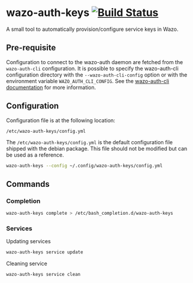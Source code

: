# wazo-auth-keys [![Build Status](https://jenkins.wazo.community/buildStatus/icon?job=wazo-auth-keys)](https://jenkins.wazo.community/job/wazo-auth-keys)

A small tool to automatically provision/configure service keys in Wazo.

## Pre-requisite

Configuration to connect to the wazo-auth daemon are fetched from the `wazo-auth-cli`
configuration. It is possible to specify the wazo-auth-cli configuration directory with the
`--wazo-auth-cli-config` option or with the environment variable `WAZO_AUTH_CLI_CONFIG`. See the
[wazo-auth-cli documentation](https://github.com/wazo-platform/wazo-auth-cli) for more information.


## Configuration

Configuration file is at the following location:

```
/etc/wazo-auth-keys/config.yml
```

The `/etc/wazo-auth-keys/config.yml` is the default configuration file shipped with the debian
package. This file should not be modified but can be used as a reference.

```sh
wazo-auth-keys --config ~/.config/wazo-auth-keys/config.yml
```


## Commands

### Completion

```sh
wazo-auth-keys complete > /etc/bash_completion.d/wazo-auth-keys
```

### Services

Updating services

```sh
wazo-auth-keys service update
```

Cleaning service

```sh
wazo-auth-keys service clean
```
